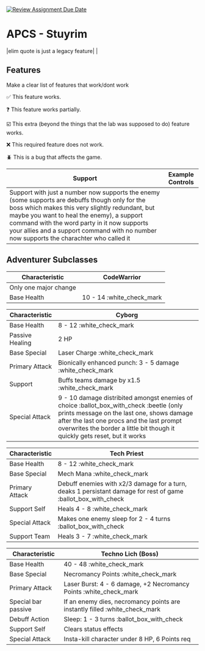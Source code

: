 [![Review Assignment Due Date](https://classroom.github.com/assets/deadline-readme-button-22041afd0340ce965d47ae6ef1cefeee28c7c493a6346c4f15d667ab976d596c.svg)](https://classroom.github.com/a/KprAwj1n)
# APCS - Stuyrim
|elim quote is just a legacy feature| |

## Features

Make a clear list of features that work/dont work

:white_check_mark: This feature works.

:question: This feature works partially.

:ballot_box_with_check: This extra (beyond the things that the lab was supposed to do) feature works.

:x: This required feature does not work.

:beetle: This is a bug that affects the game.

| Support  | Example Controls |
| ------------- | ------------- |
|Support with just a number now supports the enemy (some supports are debuffs though only for the boss which makes this very slightly redundant, but maybe you want to heal the enemy), a support command with the word party in it now supports your allies and a support command with no number now supports the charachter who called it| | support Enemy (s 0), support ally (s party 0), support self (s) :white_check_mark  |
## Adventurer Subclasses

| Characteristic  | CodeWarrior |
| ------------- | ------------- |
|Only one major change|
| Base Health  | 10 - 14   :white_check_mark|



| Characteristic  | Cyborg |
| ------------- | ------------- |
| Base Health  | 8 - 12   :white_check_mark| 
| Passive Healing | 2 HP | :white_check_mark
| Base Special  | Laser Charge :white_check_mark | 
| Primary Attack  | Bionically enhanced punch: 3 - 5 damage :white_check_mark | 
| Support  | Buffs teams damage by x1.5  :white_check_mark| 
| Special Attack  | 9 - 10 damage distribited amongst enemies of choice  :ballot_box_with_check :beetle (only prints message on the last one, shows damage after the last one procs and the last prompt overwrites the border a little bit though it quickly gets reset, but it works| | 

| Characteristic  | Tech Priest |
| ------------- | ------------- |
| Base Health  | 8 - 12  :white_check_mark|    
| Base Special  | Mech Mana  :white_check_mark|  
| Primary Attack  | Debuff enemies with x2/3 damage for a turn, deaks 1 persistant damage for rest of game    :ballot_box_with_check |
| Support Self  | Heals 4 - 8  :white_check_mark| 
| Special Attack  | Makes one enemy sleep for 2 - 4 turns  :ballot_box_with_check |
| Support Team  | Heals 3 - 7  :white_check_mark|

| Characteristic  | Techno Lich (Boss) |
| ------------- | ------------- |
| Base Health  | 40 - 48  :white_check_mark| 
| Base Special  | Necromancy Points   :white_check_mark|
| Primary Attack  | Laser Burst: 4 - 6 damage, +2 Necromancy Points  :white_check_mark| 
| Special bar passive | If an enemy dies, necromancy points are instantly filled :white_check_mark| 
| Debuff Action  | Sleep: 1 - 3 turns  :ballot_box_with_check | 
| Support Self  | Clears status effects  | 
| Special Attack  | Insta-kill character under 8 HP, 6 Points req |

